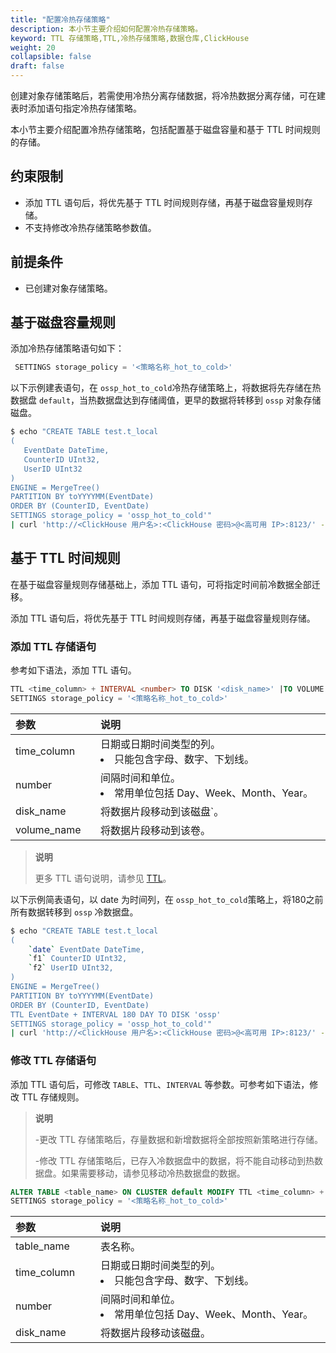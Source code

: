 ```yaml
---
title: "配置冷热存储策略"
description: 本小节主要介绍如何配置冷热存储策略。 
keyword: TTL 存储策略,TTL,冷热存储策略,数据仓库,ClickHouse
weight: 20
collapsible: false
draft: false
---
```




创建对象存储策略后，若需使用冷热分离存储数据，将冷热数据分离存储，可在建表时添加语句指定冷热存储策略。

本小节主要介绍配置冷热存储策略，包括配置基于磁盘容量和基于 TTL 时间规则的存储。

## 约束限制

- 添加 TTL 语句后，将优先基于 TTL 时间规则存储，再基于磁盘容量规则存储。
- 不支持修改冷热存储策略参数值。

## 前提条件

- 已创建对象存储策略。

## 基于磁盘容量规则

添加冷热存储策略语句如下：

```sql
 SETTINGS storage_policy = '<策略名称_hot_to_cold>'
```

以下示例建表语句，在 `ossp_hot_to_cold`冷热存储策略上，将数据将先存储在热数据盘 `default`，当热数据盘达到存储阈值，更早的数据将转移到 `ossp` 对象存储磁盘。

```bash
$ echo "CREATE TABLE test.t_local
(
   EventDate DateTime,
   CounterID UInt32,
   UserID UInt32
)
ENGINE = MergeTree()
PARTITION BY toYYYYMM(EventDate) 
ORDER BY (CounterID, EventDate)
SETTINGS storage_policy = 'ossp_hot_to_cold'"
| curl 'http://<ClickHouse 用户名>:<ClickHouse 密码>@<高可用 IP>:8123/' --data-binary @-
```

## 基于 TTL 时间规则

在基于磁盘容量规则存储基础上，添加 TTL 语句，可将指定时间前冷数据全部迁移。

添加 TTL 语句后，将优先基于 TTL 时间规则存储，再基于磁盘容量规则存储。

### 添加 TTL 存储语句

参考如下语法，添加 TTL 语句。

```sql
TTL <time_column> + INTERVAL <number> TO DISK '<disk_name>' |TO VOLUME '<volume_name>'
SETTINGS storage_policy = '<策略名称_hot_to_cold>'
```

|  <span style="display:inline-block;width:120px">参数</span> | <span style="display:inline-block;width:480px">说明</span>  |
|:--- |:--- |
| time_column |  日期或日期时间类型的列。<li>只能包含字母、数字、下划线。 |
| number  | 间隔时间和单位。<li>常用单位包括 Day、Week、Month、Year。|
| disk_name | 将数据片段移动到该磁盘`。|
| volume_name | 将数据片段移动到该卷。|

> **说明**
> 
> 更多 TTL 语句说明，请参见 [TTL](https://clickhouse.com/docs/zh/engines/table-engines/mergetree-family/mergetree/?spm=a2c4g.11186623.0.0.39c34190hHLmew#table_engine-mergetree-ttl)。

以下示例简表语句，以 date 为时间列，在 `ossp_hot_to_cold`策略上，将180之前所有数据转移到 `ossp` 冷数据盘。

```bash
$ echo "CREATE TABLE test.t_local
(
    `date` EventDate DateTime,
    `f1` CounterID UInt32,
    `f2` UserID UInt32,
)
ENGINE = MergeTree()
PARTITION BY toYYYYMM(EventDate) 
ORDER BY (CounterID, EventDate)
TTL EventDate + INTERVAL 180 DAY TO DISK 'ossp' 
SETTINGS storage_policy = 'ossp_hot_to_cold'"
| curl 'http://<ClickHouse 用户名>:<ClickHouse 密码>@<高可用 IP>:8123/' --data-binary @-
```

### 修改 TTL 存储语句

添加 TTL 语句后，可修改 `TABLE`、`TTL`、`INTERVAL` 等参数。可参考如下语法，修改 TTL 存储规则。

> **说明**
> 
> -更改 TTL 存储策略后，存量数据和新增数据将全部按照新策略进行存储。
> 
> -修改 TTL 存储策略后，已存入冷数据盘中的数据，将不能自动移动到热数据盘。如果需要移动，请参见移动冷热数据盘的数据。

```sql
ALTER TABLE <table_name> ON CLUSTER default MODIFY TTL <time_column> + INTERVAL <number> TO DISK '<disk_name>'
SETTINGS storage_policy = '<策略名称_hot_to_cold>'
```

|  <span style="display:inline-block;width:120px">参数</span> | <span style="display:inline-block;width:480px">说明</span>  |
|:--- |:--- |
| table_name |  表名称。 |
| time_column |  日期或日期时间类型的列。<li>只能包含字母、数字、下划线。 |
| number  | 间隔时间和单位。<li>常用单位包括 Day、Week、Month、Year。|
| disk_name | 将数据片段移动该磁盘。|
